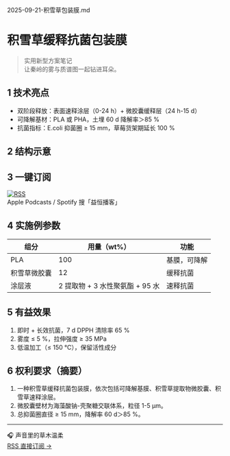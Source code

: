   2025-09-21-积雪草包装膜.md 
# 积雪草缓释抗菌包装膜
> 实用新型方案笔记  
让秦岭的雾与质谱图一起钻进耳朵。  

## 1 技术亮点  
- 双阶段释放：表面速释涂层（0-24 h）+ 微胶囊缓释层（24 h-15 d）  
- 可降解基材：PLA 或 PHA，土埋 60 d 降解率＞85 %  
- 抗菌指标：E.coli 抑菌圈 ≥ 15 mm，草莓货架期延长 100 %  

## 2 结构示意  

## 3 一键订阅  
[![RSS](https://img.shields.io/badge/RSS-订阅-orange?style=flat-square&logo=rss)](https://anchor.fm/s/108fef5d4/podcast/rss)  
Apple Podcasts / Spotify 搜「益恒播客」  

## 4 实施例参数  
| 组分 | 用量（wt%） | 功能 |  
|---|---|---|  
| PLA | 100 | 基膜，可降解 |  
| 积雪草微胶囊 | 12 | 缓释抗菌 |  
| 涂层液 | 2 提取物 + 3 水性聚氨酯 + 95 水 | 速释抗菌 |  

## 5 有益效果  
1. 即时 + 长效抗菌，7 d DPPH 清除率 65 %  
2. 雾度 ≤ 5 %，拉伸强度 ≥ 35 MPa  
3. 低温加工（≤ 150 ℃），保留活性成分  

## 6 权利要求（摘要）  
1. 一种积雪草缓释抗菌包装膜，依次包括可降解基膜、积雪草提取物微胶囊、积雪草速释涂层。  
2. 微胶囊壁材为海藻酸钠-壳聚糖交联体系，粒径 1-5 µm。  
3. 总抑菌圈直径 ≥ 15 mm，降解率 60 d＞85 %。  

---  
🎧 声音里的草木温柔  
[RSS 直接订阅 →](https://anchor.fm/s/108fef5d4/podcast/rss)
